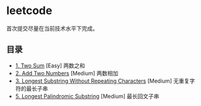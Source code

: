 # leetcode

首次提交尽量在当前技术水平下完成。

## 目录

* [1. Two Sum](./Easy/0001-two-sum.md) [Easy] 两数之和
* [2. Add Two Numbers](./Medium/0002-add-two-numbers.md) [Medium] 两数相加
* [3. Longest Substring Without Repeating Characters](./Medium/0003-longest-substring-without-repeating-characters.md) [Medium] 无重复字符的最长子串
* [5. Longest Palindromic Substring](./Medium/0005-longest-palindromic-substring.md) [Medium] 最长回文子串
